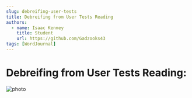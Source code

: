 ```yaml
---
slug: debreifing-user-tests
title: Debreifing from User Tests Reading
authors:
  - name: Isaac Kenney
    title: Student
    url: https://github.com/Gadzooks43
tags: [WordJournal]
---
```

# Debreifing from User Tests Reading:

![photo]()
